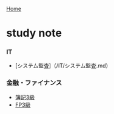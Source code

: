 [Home](https://syamoji-ruler.github.io/study-study-study/)
# study note
### IT
- [システム監査]（/IT/システム監査.md）
### 金融・ファイナンス
- [簿記3級](/金融・ファイナンス/簿記3級.md)
- [FP3級](/金融・ファイナンス/FP3級.md)
